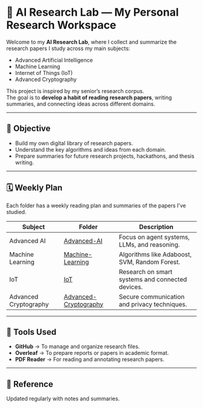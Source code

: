 # 🧠 AI Research Lab — My Personal Research Workspace

Welcome to my **AI Research Lab**, where I collect and summarize the research papers I study across my main subjects:
- Advanced Artificial Intelligence
- Machine Learning
- Internet of Things (IoT)
- Advanced Cryptography

This project is inspired by my senior’s research corpus.  
The goal is to **develop a habit of reading research papers**, writing summaries, and connecting ideas across different domains.

---

## 🎯 Objective
- Build my own digital library of research papers.
- Understand the key algorithms and ideas from each domain.
- Prepare summaries for future research projects, hackathons, and thesis writing.

---

## 🗓️ Weekly Plan
Each folder has a weekly reading plan and summaries of the papers I’ve studied.

| Subject | Folder | Description |
|----------|---------|-------------|
| Advanced AI | [Advanced-AI](./Advanced-AI) | Focus on agent systems, LLMs, and reasoning. |
| Machine Learning | [Machine-Learning](./Machine-Learning) | Algorithms like Adaboost, SVM, Random Forest. |
| IoT | [IoT](./IoT) | Research on smart systems and connected devices. |
| Advanced Cryptography | [Advanced-Cryptography](./Advanced-Cryptography) | Secure communication and privacy techniques. |

---

## 🧩 Tools Used
- **GitHub** → To manage and organize research files.
- **Overleaf** → To prepare reports or papers in academic format.
- **PDF Reader** → For reading and annotating research papers.

---

## 🔗 Reference
Updated regularly with notes and summaries.
